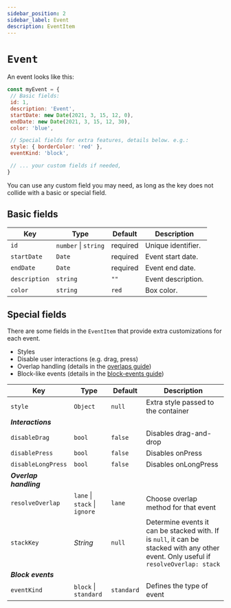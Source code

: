 ```yaml
---
sidebar_position: 2
sidebar_label: Event
description: EventItem
---
```


# `Event`

An event looks like this:

```js title="Example Event"
const myEvent = {
 // Basic fields:
 id: 1,
 description: 'Event',
 startDate: new Date(2021, 3, 15, 12, 0),
 endDate: new Date(2021, 3, 15, 12, 30),
 color: 'blue',

 // Special fields for extra features, details below. e.g.:
 style: { borderColor: 'red' },
 eventKind: 'block',

 // ... your custom fields if needed,
}
```

You can use any custom field you may need, as long as the key does not collide with a basic or special field.


## Basic fields

| Key | Type | Default | Description |
| --- | --- | --- | --- |
| `id` | `number` \| `string` | required | Unique identifier. |
| `startDate` | `Date` | required | Event start date. |
| `endDate` | `Date` | required | Event end date. |
| `description` | `string` | `""` | Event description. |
| `color` | `string` | `red` | Box color. |


## Special fields

There are some fields in the `EventItem` that provide extra customizations for each event.

* Styles
* Disable user interactions (e.g. drag, press)
* Overlap handling (details in the [overlaps guide](../guides/overlap))
* Block-like events (details in the [block-events guide](../guides/block-events))


| Key | Type | Default | Description |
| --- | --- | --- | --- |
| `style` | `Object` | `null` | Extra style passed to the container |
| **_Interactions_** |
| `disableDrag` | `bool` | `false` | Disables drag-and-drop |
| `disablePress` | `bool` | `false` | Disables onPress |
| `disableLongPress` | `bool` | `false` | Disables onLongPress |
| **_Overlap handling_** |
| `resolveOverlap` | `lane` \| `stack` \| `ignore` | `lane` | Choose overlap method for that event |
| `stackKey` | _String_ | `null` | Determine events it can be stacked with. If is `null`, it can be stacked with any other event. Only useful if `resolveOverlap: stack` |
| **_Block events_** |
| `eventKind` | `block` \| `standard` | `standard` | Defines the type of event |

